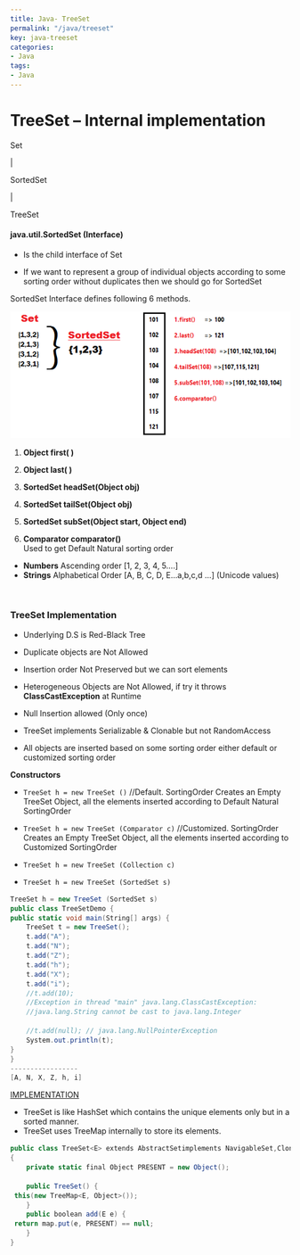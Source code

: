 ```yaml
---
title: Java- TreeSet
permalink: "/java/treeset"
key: java-treeset
categories:
- Java
tags:
- Java
---
```


TreeSet – Internal implementation
=====================================

Set

\|

SortedSet

\|

TreeSet

#### java.util.SortedSet (Interface)

-   Is the child interface of Set

-   If we want to represent a group of individual objects according to some
    sorting order without duplicates then we should go for SortedSet

SortedSet Interface defines following 6 methods.

![Tmps](media/90f916e056141d31fd72c214493a125c.png)

1.  **Object first( )**

2.  **Object last( )**

3.  **SortedSet headSet(Object obj)**

4.  **SortedSet tailSet(Object obj)**

5.  **SortedSet subSet(Object start, Object end)**

6.  **Comparator comparator()**  
    Used to get Default Natural sorting order
-   **Numbers** Ascending order [1, 2, 3, 4, 5….]
-   **Strings** Alphabetical Order [A, B, C, D, E…a,b,c,d …] (Unicode values)

<br>

### TreeSet Implementation

-   Underlying D.S is Red-Black Tree

-   Duplicate objects are Not Allowed

-   Insertion order Not Preserved but we can sort elements

-   Heterogeneous Objects are Not Allowed, if try it
    throws **ClassCastException** at Runtime

-   Null Insertion allowed (Only once)

-   TreeSet implements Serializable & Clonable but not RandomAccess

-   All objects are inserted based on some sorting order either default or
    customized sorting order

**Constructors**
- `TreeSet h = new TreeSet ()` //Default. SortingOrder
Creates an Empty TreeSet Object, all the elements inserted according to Default Natural SortingOrder

- `TreeSet h = new TreeSet (Comparator c)` //Customized. SortingOrder
Creates an Empty TreeSet Object, all the elements inserted according to Customized SortingOrder

- `TreeSet h = new TreeSet (Collection c)`

- `TreeSet h = new TreeSet (SortedSet s)`


```csharp
TreeSet h = new TreeSet (SortedSet s)
public class TreeSetDemo {
public static void main(String[] args) {
    TreeSet t = new TreeSet();
    t.add("A");
    t.add("N");
    t.add("Z");
    t.add("h");
    t.add("X");
    t.add("i"); 
    //t.add(10);
    //Exception in thread "main" java.lang.ClassCastException: 
    //java.lang.String cannot be cast to java.lang.Integer
    
    //t.add(null); // java.lang.NullPointerException
    System.out.println(t);
}
}
-----------------
[A, N, X, Z, h, i]
```


<u>IMPLEMENTATION</u>
- TreeSet is like HashSet which contains the unique elements only but in a sorted manner.
- TreeSet uses TreeMap internally to store its elements.

```csharp
public class TreeSet<E> extends AbstractSetimplements NavigableSet,Cloneable, Serializable
{	
	private static final Object PRESENT = new Object();

	public TreeSet() {
 this(new TreeMap<E, Object>());
	}
	public boolean add(E e) {
 return map.put(e, PRESENT) == null;
	}
}
```

